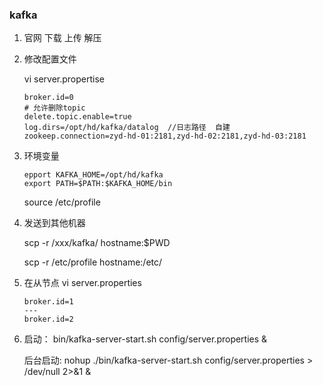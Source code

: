 ### kafka

1. 官网 下载 上传 解压

2. 修改配置文件

   vi server.propertise

   ```
   broker.id=0
   # 允许删除topic
   delete.topic.enable=true
   log.dirs=/opt/hd/kafka/datalog  //日志路径  自建
   zookeep.connection=zyd-hd-01:2181,zyd-hd-02:2181,zyd-hd-03:2181
   ```

3. 环境变量

   ```
   epport KAFKA_HOME=/opt/hd/kafka
   export PATH=$PATH:$KAFKA_HOME/bin
   ```

   source /etc/profile

4. 发送到其他机器

   scp -r /xxx/kafka/ hostname:$PWD

   scp -r /etc/profile hostname:/etc/

5. 在从节点 vi server.properties

   ```
   broker.id=1
   ---
   broker.id=2
   ```

6. 启动： bin/kafka-server-start.sh config/server.properties &

   后台启动:  nohup ./bin/kafka-server-start.sh config/server.properties > /dev/null 2>&1 &

​    

